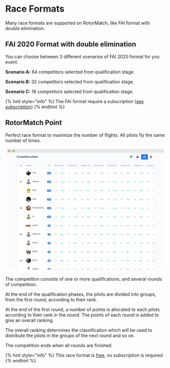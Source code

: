 # Race Formats

Many race formats are supported on RotorMatch, like FAI format with double elimination.

## FAI 2020 Format with double elimination

You can choose between 3 different scenarios of FAI 2020 format for you event.

**Scenario A:** 64 competitors selected from qualification stage.

**Scenario B:** 32 competitors selected from qualification stage.

**Scenario C:** 16 competitors selected from qualification stage.

{% hint style="info" %} The FAI format require a subscription ([see subscription](subscription.md)) {% endhint %}

## RotorMatch Point

Perfect race format to maximize the number of flights. All pilots fly the same number of times.

![](../assets/race-formats/rotormatch-point-table.png)

The competition consists of one or more qualifications, and several rounds of competition.

At the end of the qualification phases, the pilots are divided into groups, from the first round, according to their rank.

At the end of the first round, a number of points is allocated to each pilots according to their rank in the round. The points of each round is added to give an overall ranking.

The overall ranking determines the classification which will be used to distribute the pilots in the groups of the next round and so on.

The competition ends when all rounds are finished.

{% hint style="info" %} This race format is [free](https://docs.rotormatch.com/events/plans#free-plan), no subscription is required {% endhint %}